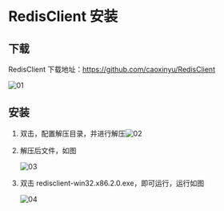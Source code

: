 # RedisClient 安装

## 下载

RedisClient 下载地址：https://github.com/caoxinyu/RedisClient

![01](01.png)

## 安装

1. 双击，配置解压目录，并进行解压![02](02.png)

2. 解压后文件，如图

   ![03](03.png)

3. 双击 redisclient-win32.x86.2.0.exe，即可运行，运行如图

   ![04](04.png)